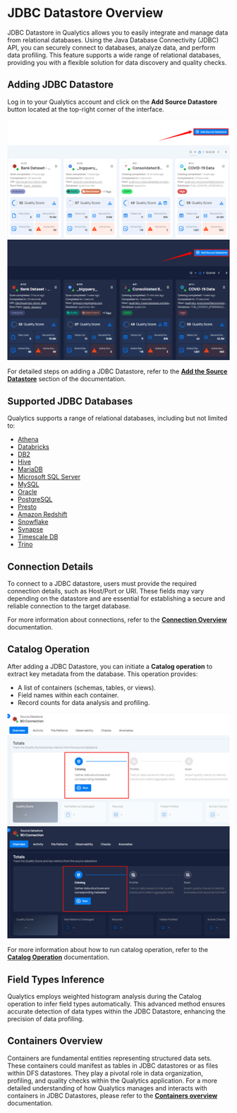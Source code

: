# JDBC Datastore Overview

JDBC Datastore in Qualytics allows you to easily integrate and manage data from relational databases. Using the Java Database Connectivity (JDBC) API, you can securely connect to databases, analyze data, and perform data profiling. This feature supports a wide range of relational databases, providing you with a flexible solution for data discovery and quality checks.

## Adding JDBC Datastore

Log in to your Qualytics account and click on the **Add Source Datastore** button located at the top-right corner of the interface.

![add-datastore](../assets/datastores/jdbc-datastores/add-datastore-light.png#only-light)
![add-datastore](../assets/datastores/jdbc-datastores/add-datastore-dark.png#only-dark)

For detailed steps on adding a JDBC Datastore, refer to the [**Add the Source Datastore**](../add-datastores/athena.md#add-the-source-datastore) section of the documentation.

## Supported JDBC Databases

Qualytics supports a range of relational databases, including but not limited to:

* [Athena](../add-datastores/athena.md)  
* [Databricks](../add-datastores/databricks.md)  
* [DB2](../add-datastores/db2.md)  
* [Hive](../add-datastores/hive.md)  
* [MariaDB](../add-datastores/maria-db.md)  
* [Microsoft SQL Server](../add-datastores/microsoft-sql-server.md)  
* [MySQL](../add-datastores/mysql.md)  
* [Oracle](../add-datastores/oracle.md)  
* [PostgreSQL](../add-datastores/postgresql.md)  
* [Presto](../add-datastores/presto.md)  
* [Amazon Redshift](../add-datastores/redshift.md)  
* [Snowflake](../add-datastores/snowflake.md)  
* [Synapse](../add-datastores/synapse.md)  
* [Timescale DB](../add-datastores/timescale-db.md)  
* [Trino](../add-datastores/trino.md)

## Connection Details

To connect to a JDBC datastore, users must provide the required connection details, such as Host/Port or URI. These fields may vary depending on the datastore and are essential for establishing a secure and reliable connection to the target database.

For more information about connections, refer to the [**Connection Overview**](../connections/overview-of-a-connection.md) documentation.

## Catalog Operation  

After adding a JDBC Datastore, you can initiate a **Catalog operation** to extract key metadata from the database. This operation provides:

* A list of containers (schemas, tables, or views).  
* Field names within each container.  
* Record counts for data analysis and profiling.

![catalog](../assets/datastores/jdbc-datastores/catalog-light.png#only-light)
![catalog](../assets/datastores/jdbc-datastores/catalog-dark.png#only-dark)

For more information about how to run catalog operation, refer to the [**Catalog Operation**](../source-datastore/catalog.md) documentation.

## Field Types Inference

Qualytics employs weighted histogram analysis during the Catalog operation to infer field types automatically. This advanced method ensures accurate detection of data types within the JDBC Datastore, enhancing the precision of data profiling.

## Containers Overview  

Containers are fundamental entities representing structured data sets. These containers could manifest as tables in JDBC datastores or as files within DFS datastores. They play a pivotal role in data organization, profiling, and quality checks within the Qualytics application.  For a more detailed understanding of how Qualytics manages and interacts with containers in JDBC Datastores, please refer to the [**Containers overview**](../container/container.md) documentation.